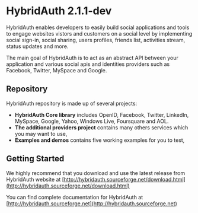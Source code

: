 # HybridAuth 2.1.1-dev

HybridAuth enables developers to easily build social applications and tools 
to engage websites vistors and customers on a social level by implementing 
social sign-in, social sharing, users profiles, friends list, activities 
stream, status updates and more. 

The main goal of HybridAuth is to act as an abstract API between your application
and various social apis and identities providers such as Facebook, Twitter, 
MySpace and Google.

## Repository

HybridAuth repository is made up of several projects:

- **HybridAuth Core library** includes OpenID, Facebook, Twitter, LinkedIn,
  MySpace, Google, Yahoo, Windows Live, Foursquare and AOL.
- **The additional providers project** contains many others services
  which you may want to use,
- **Examples and demos** contains five working examples for you to test, 

## Getting Started

We highly recommend that you download and use the latest release from HybridAuth website
at [http://hybridauth.sourceforge.net/download.html](http://hybridauth.sourceforge.net/download.html) 

You can find  complete documentation for HybridAuth
at [http://hybridauth.sourceforge.net](http://hybridauth.sourceforge.net)
